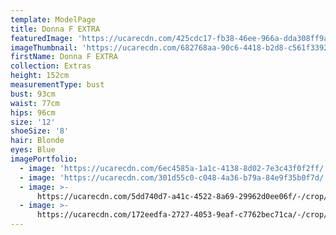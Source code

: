 ```yaml
---
template: ModelPage
title: Donna F EXTRA
featuredImage: 'https://ucarecdn.com/425cdc17-fb38-46ee-966a-dda308ff9aa8/'
imageThumbnail: 'https://ucarecdn.com/682768aa-90c6-4418-b2d8-c561f339244c/'
firstName: Donna F EXTRA
collection: Extras
height: 152cm
measurementType: bust
bust: 93cm
waist: 77cm
hips: 96cm
size: '12'
shoeSize: '8'
hair: Blonde
eyes: Blue
imagePortfolio:
  - image: 'https://ucarecdn.com/6ec4585a-1a1c-4138-8d02-7e3c43f0f2ff/'
  - image: 'https://ucarecdn.com/301d55c0-c048-4a36-b79a-84e9f35b0f7d/'
  - image: >-
      https://ucarecdn.com/5dd740d7-a41c-4522-8a69-29962d0ee06f/-/crop/1609x1950/123,359/-/preview/
  - image: >-
      https://ucarecdn.com/172eedfa-2727-4053-9eaf-c7762bec71ca/-/crop/1530x2309/202,0/-/preview/
---
```


